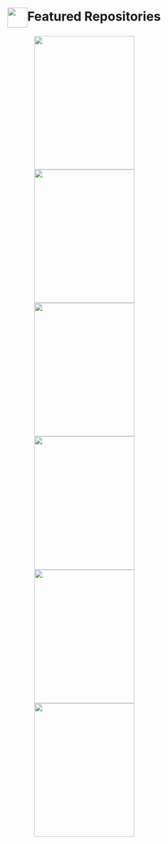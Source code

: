 <!--Welcome Message-->
<div align = center>



<div align="center">
        <h1><img align="center" width="45"
                src="https://emojis.slackmojis.com/emojis/images/1531847048/4223/blob-100.gif?1531847048" />Featured
            Repositories</h1>
        <p align="center">
            <a href="https://github.com/kopildas/furniture">
                <div width="227">
                  <img width="225" height="300" src="https://i.ibb.co/3sH9V4J/benjamin-voros-X63-FTIZFb-Zo-unsplash.jpg" />
                </div>
                </a>
            <a href="https://github.com/kopildas/furniture">
                <div width="227">
                  <img width="225" height="300" src="https://i.ibb.co/3sH9V4J/benjamin-voros-X63-FTIZFb-Zo-unsplash.jpg" />
                </div></a>
            <a href="https://github.com/kopildas/furniture">
                <div width="227">
                  <img width="225" height="300" src="https://i.ibb.co/3sH9V4J/benjamin-voros-X63-FTIZFb-Zo-unsplash.jpg" />
                </div></a>
            <a href="https://github.com/kopildas/furniture">
                <div width="227">
                  <img width="225" height="300" src="https://i.ibb.co/3sH9V4J/benjamin-voros-X63-FTIZFb-Zo-unsplash.jpg" />
                </div></a>
            <a href="https://github.com/kopildas/furniture">
                <div width="227">
                  <img width="225" height="300" src="https://i.ibb.co/3sH9V4J/benjamin-voros-X63-FTIZFb-Zo-unsplash.jpg" />
                </div></a>
            <a href="https://github.com/kopildas/furniture">
                <div width="227">
                  <img width="225" height="300" src="https://i.ibb.co/3sH9V4J/benjamin-voros-X63-FTIZFb-Zo-unsplash.jpg" />
                </div></a>
            <!-- <a href="https://github.com/kopildas/unchat_frontend">
                <img
                    src="https://github-readme-stats.vercel.app/api/pin/?username=kopildas&repo=unchat_frontend&theme=dark" /></a> -->
        </p>
    </div>




</div>

<!-- ![](https://github-readme-stats.vercel.app/api?username=kopildas&theme=onedark&hide_border=false&include_all_commits=true&count_private=true)<br/>
![](https://github-readme-streak-stats.herokuapp.com/?user=kopildas&theme=onedark&hide_border=false)<br/>
![](https://github-readme-stats.vercel.app/api/top-langs/?username=kopildas&theme=onedark&hide_border=false&include_all_commits=true&count_private=true&layout=compact) -->

<!-- Proudly created with GPRM ( https://gprm.itsvg.in )  [![](https://visitcount.itsvg.in/api?id=kopildas&icon=0&color=9)](https://visitcount.itsvg.in) -->

<!-- BLOG-POST-LIST:START -->
<!-- BLOG-POST-LIST:END -->

<!--[website]: -->

<!--[youtube]: https://www.youtube.com/channel/-->
